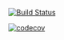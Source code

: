 [![Build Status](https://travis-ci.org/leonardo-mendes/agibankChallenge.svg?branch=master)](https://travis-ci.org/leonardo-mendes/agibankChallenge)


[![codecov](https://codecov.io/gh/leonardo-mendes/agibankChallenge/branch/master/graph/badge.svg)](https://codecov.io/gh/leonardo-mendes/agibankChallenge)